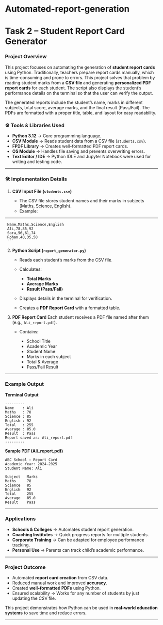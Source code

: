 # Automated-report-generation



#  Task 2 – Student Report Card Generator

###  Project Overview

This project focuses on automating the generation of **student report cards** using Python. Traditionally, teachers prepare report cards manually, which is time-consuming and prone to errors. This project solves that problem by reading student marks from a **CSV file** and generating **personalized PDF report cards** for each student. The script also displays the student’s performance details on the terminal so that the user can verify the output.

The generated reports include the student’s name, marks in different subjects, total score, average marks, and the final result (Pass/Fail). The PDFs are formatted with a proper title, table, and layout for easy readability.



### ⚙ Tools & Libraries Used

* **Python 3.12** → Core programming language.
* **CSV Module** → Reads student data from a CSV file (`students.csv`).
* **FPDF Library** → Creates well-formatted PDF report cards.
* **OS Module** → Handles file saving and prevents overwriting errors.
* **Text Editor / IDE** → Python IDLE and Jupyter Notebook were used for writing and testing code.

---

### 🛠 Implementation Details

1. **CSV Input File (`students.csv`)**

   * The CSV file stores student names and their marks in subjects (Maths, Science, English).
   * Example:

---
     Name,Maths,Science,English
     Ali,78,85,92
     Sara,56,61,74
     Rohan,40,35,50
     ```

2. **Python Script (`report_generator.py`)**

   * Reads each student’s marks from the CSV file.
   * Calculates:

     * **Total Marks**
     * **Average Marks**
     * **Result (Pass/Fail)**
   * Displays details in the terminal for verification.
   * Creates a **PDF Report Card** with a formatted table.

3. **PDF Report Card**
   Each student receives a PDF file named after them (e.g., `Ali_report.pdf`).

   * Contains:

     * School Title
     * Academic Year
     * Student Name
     * Marks in each subject
     * Total & Average
     * Pass/Fail Result

---

### Example Output

**Terminal Output**

```
---------
Name    : Ali
Maths   : 78
Science : 85
English : 92
Total   : 255
Average : 85.0
Result  : Pass
Report saved as: Ali_report.pdf
---------
```

**Sample PDF (Ali\_report.pdf)**

```
ABC School – Report Card
Academic Year: 2024–2025
Student Name: Ali

Subject   Marks
Maths     78
Science   85
English   92
Total     255
Average   85.0
Result    Pass
```

---

###  Applications

* **Schools & Colleges** → Automates student report generation.
* **Coaching Institutes** → Quick progress reports for multiple students.
* **Corporate Training** → Can be adapted for employee performance tracking.
* **Personal Use** → Parents can track child’s academic performance.

---

###  Project Outcome

* Automated **report card creation** from CSV data.
* Reduced manual work and improved **accuracy**.
* Created **well-formatted PDFs** using Python.
* Ensured scalability → Works for any number of students by just updating the CSV file.

This project demonstrates how Python can be used in **real-world education systems** to save time and reduce errors.

---


